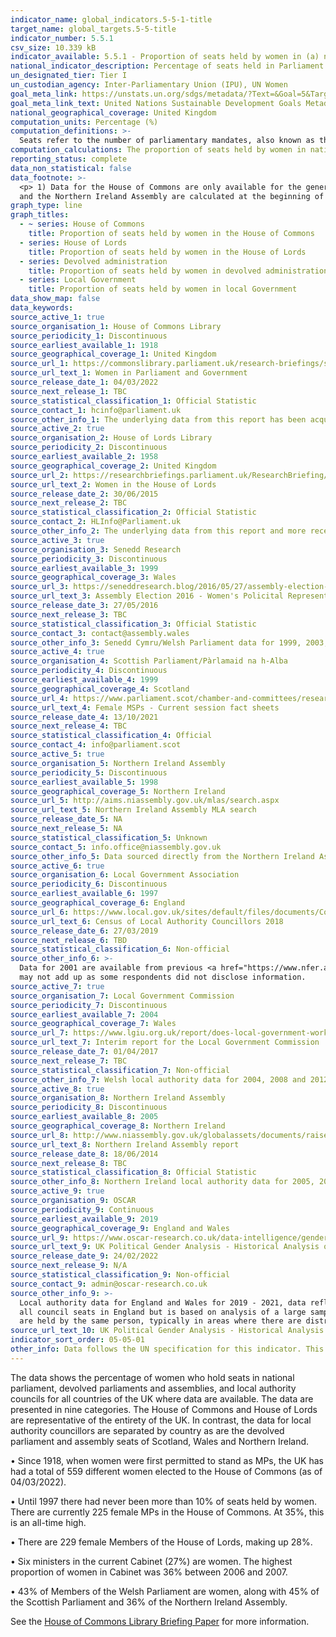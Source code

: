 ```yaml
---
indicator_name: global_indicators.5-5-1-title
target_name: global_targets.5-5-title
indicator_number: 5.5.1
csv_size: 10.339 kB
indicator_available: 5.5.1 - Proportion of seats held by women in (a) national parliaments and (b) local governments
national_indicator_description: Percentage of seats held in Parliament and Local Government by members who are women
un_designated_tier: Tier I
un_custodian_agency: Inter-Parliamentary Union (IPU), UN Women
goal_meta_link: https://unstats.un.org/sdgs/metadata/?Text=&Goal=5&Target=5.5
goal_meta_link_text: United Nations Sustainable Development Goals Metadata (PDF 4.0 MB)
national_geographical_coverage: United Kingdom
computation_units: Percentage (%)
computation_definitions: >-
  Seats refer to the number of parliamentary mandates, also known as the number of members of parliament. Seats are usually won by members in general parliamentary elections. Seats may also be filled by nomination, appointment, indirect election, rotation of members and by-election.
computation_calculations: The proportion of seats held by women in national parliament is derived by dividing the total number of seats occupied by women by the total number of seats in parliament. There is no weighting or normalising of statistics.
reporting_status: complete
data_non_statistical: false
data_footnote: >-
  <p> 1) Data for the House of Commons are only available for the general election years. </p><p>2) In 1974 there were two General elections in February (labelled a) and October (labelled b).</p><p> 3) Data for the Scottish Parliament/Pàrlamaid na h-Alba, the Senedd Cymru/Welsh Parliament
  and the Northern Ireland Assembly are calculated at the beginning of an assembly, and do not take into account changes during the course of that assembly. </p><p> 4) Years on graph axis represent years in which any election was held.</p><p> 5) The x-axis is not spaced evenly by year.</p>
graph_type: line
graph_titles:
  - ~ series: House of Commons
    title: Proportion of seats held by women in the House of Commons
  - series: House of Lords
    title: Proportion of seats held by women in the House of Lords
  - series: Devolved administration
    title: Proportion of seats held by women in devolved administration
  - series: Local Government
    title: Proportion of seats held by women in local Government
data_show_map: false
data_keywords:
source_active_1: true
source_organisation_1: House of Commons Library
source_periodicity_1: Discontinuous
source_earliest_available_1: 1918
source_geographical_coverage_1: United Kingdom
source_url_1: https://commonslibrary.parliament.uk/research-briefings/sn01250/
source_url_text_1: Women in Parliament and Government
source_release_date_1: 04/03/2022
source_next_release_1: TBC
source_statistical_classification_1: Official Statistic 
source_contact_1: hcinfo@parliament.uk
source_other_info_1: The underlying data from this report has been acquired from the author.
source_active_2: true
source_organisation_2: House of Lords Library
source_periodicity_2: Discontinuous
source_earliest_available_2: 1958
source_geographical_coverage_2: United Kingdom
source_url_2: https://researchbriefings.parliament.uk/ResearchBriefing/Summary/LLN-2015-0017
source_url_text_2: Women in the House of Lords
source_release_date_2: 30/06/2015
source_next_release_2: TBC
source_statistical_classification_2: Official Statistic
source_contact_2: HLInfo@Parliament.uk
source_other_info_2: The underlying data from this report and more recent data has been acquired from the author.
source_active_3: true
source_organisation_3: Senedd Research
source_periodicity_3: Discontinuous
source_earliest_available_3: 1999
source_geographical_coverage_3: Wales
source_url_3: https://seneddresearch.blog/2016/05/27/assembly-election-2016-womens-political-representation/
source_url_text_3: Assembly Election 2016 - Women's Policital Representation
source_release_date_3: 27/05/2016
source_next_release_3: TBC
source_statistical_classification_3: Official Statistic
source_contact_3: contact@assembly.wales
source_other_info_3: Senedd Cymru/Welsh Parliament data for 1999, 2003, 2007, 2011, 2016. Data for 2021 was taken from Source 1. 
source_active_4: true
source_organisation_4: Scottish Parliament/Pàrlamaid na h-Alba
source_periodicity_4: Discontinuous
source_earliest_available_4: 1999
source_geographical_coverage_4: Scotland
source_url_4: https://www.parliament.scot/chamber-and-committees/research-prepared-for-parliament/fact-sheets
source_url_text_4: Female MSPs - Current session fact sheets
source_release_date_4: 13/10/2021
source_next_release_4: TBC
source_statistical_classification_4: Official
source_contact_4: info@parliament.scot
source_active_5: true
source_organisation_5: Northern Ireland Assembly
source_periodicity_5: Discontinuous
source_earliest_available_5: 1998
source_geographical_coverage_5: Northern Ireland
source_url_5: http://aims.niassembly.gov.uk/mlas/search.aspx
source_url_text_5: Northern Ireland Assembly MLA search
source_release_date_5: NA
source_next_release_5: NA
source_statistical_classification_5: Unknown
source_contact_5: info.office@niassembly.gov.uk
source_other_info_5: Data sourced directly from the Northern Ireland Assembly.
source_active_6: true
source_organisation_6: Local Government Association
source_periodicity_6: Discontinuous
source_earliest_available_6: 1997
source_geographical_coverage_6: England
source_url_6: https://www.local.gov.uk/sites/default/files/documents/Councillors%27%20Census%202018%20-%20report%20FINAL.pdf
source_url_text_6: Census of Local Authority Councillors 2018
source_release_date_6: 27/03/2019
source_next_release_6: TBD
source_statistical_classification_6: Non-official
source_other_info_6: >-
  Data for 2001 are available from previous <a href="https://www.nfer.ac.uk/search/?searchTerm=Census+of+Local+Authority+Councillors+">Census of Local Authority Councillors 2008-2013</a> reports. Discontinuous data for England based on Census of Local Authority Councillors 2018; numbers
  may not add up as some respondents did not disclose information.
source_active_7: true
source_organisation_7: Local Government Commission
source_periodicity_7: Discontinuous
source_earliest_available_7: 2004
source_geographical_coverage_7: Wales
source_url_7: https://www.lgiu.org.uk/report/does-local-government-work-for-women/
source_url_text_7: Interim report for the Local Government Commission
source_release_date_7: 01/04/2017
source_next_release_7: TBC
source_statistical_classification_7: Non-official
source_other_info_7: Welsh local authority data for 2004, 2008 and 2012. 2017 data for Welsh local authority councillors is from Source 1.
source_active_8: true
source_organisation_8: Northern Ireland Assembly
source_periodicity_8: Discontinuous
source_earliest_available_8: 2005
source_geographical_coverage_8: Northern Ireland
source_url_8: http://www.niassembly.gov.uk/globalassets/documents/raise/publications/2014/assembly_exec_review/7814.pdf
source_url_text_8: Northern Ireland Assembly report
source_release_date_8: 18/06/2014
source_next_release_8: TBC
source_statistical_classification_8: Official Statistic
source_other_info_8: Northern Ireland local authority data for 2005, 2011 and 2014. 2019 data for Northern Irish local authority councillors is from Source 1.
source_active_9: true
source_organisation_9: OSCAR
source_periodicity_9: Continuous
source_earliest_available_9: 2019
source_geographical_coverage_9: England and Wales
source_url_9: https://www.oscar-research.co.uk/data-intelligence/genderanalysis.php
source_url_text_9: UK Political Gender Analysis - Historical Analysis of Councillor Gender Across Local Government in England and Wales
source_release_date_9: 24/02/2022
source_next_release_9: N/A
source_statistical_classification_9: Non-official
source_contact_9: admin@oscar-research.co.uk
source_other_info_9: >-
  Local authority data for England and Wales for 2019 - 2021, data reflects gender breakdown at June of each year reported. Data are based on historical analysis of public sector database maintained by Oscar Research Ltd. Please be aware that data from 2019 to 2021 does not cover 100% of
  all council seats in England but is based on analysis of a large sample of council seats (approximately 90%). This is as the data used for these years excludes councils that are outside of Local Government Association (LGA) membership and has had duplicated seats removed (cases when they
  are held by the same person, typically in areas where there are district and county councils). Although this data  represents the gender profile of councillors overall, comparison of total numbers of council seats should be interpreted with caution.
source_url_text_10: UK Political Gender Analysis - Historical Analysis of Councillor Gender Across Local Government in England and Wales
indicator_sort_order: 05-05-01
other_info: Data follows the UN specification for this indicator. This indicator has not been identified in collaboration with topic experts.
---
```

The data shows the percentage of women who hold seats in national parliament, devolved parliaments and assemblies, and local authority councils for all countries of the UK where data are available.
The data are presented in nine categories. The House of Commons and House of Lords are representative of the entirety of the UK. In contrast, the data for local authority councillors are separated by country as are the devolved parliament and assembly seats of Scotland, Wales and Northern Ireland. 

•	 Since 1918, when women were first permitted to stand as MPs, the UK has had a total of 559 different women elected to the House of Commons (as of 04/03/2022).

•	 Until 1997 there had never been more than 10% of seats held by women. There are currently 225 female MPs in the House of Commons. At 35%, this is an all-time high. 

•	 There are 229 female Members of the House of Lords, making up 28%.

• Six ministers in the current Cabinet (27%) are women. The highest proportion of women in Cabinet was 36% between 2006 and 2007.

• 43% of Members of the Welsh Parliament are women, along with 45% of the Scottish Parliament and 36% of the Northern Ireland Assembly.

See the <a href ="https://researchbriefings.files.parliament.uk/documents/SN01250/SN01250.pdf">House of Commons Library Briefing Paper</a> for more information.